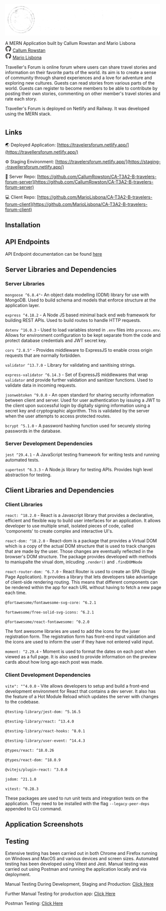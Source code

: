 <img src="./docs/logo1.png" width="500" alt="landing page mobile">


A MERN Application built by Callum Rowstan and Mario Lisbona
<br>
<img src="./docs/icons8-github-30.png" height="20"> [Callum Rowstan](https://github.com/CallumRowston)
<br>
<img src="./docs/icons8-github-30.png" height="20"> [Mario Lisbona](https://github.com/MarioLisbona)

Traveller's Forum is online forum where users can share travel stories and information on their favorite parts of the world. its aim is to create a sense of community through shared experiences and a love for adventure and exploring new cultures. Guests can read stories from various parts of the world. Guests can register to become members to be able to contribute by posting their own stories, commenting on other member's travel stories and rate each story.

Traveller's Forum is deployed on Netlify and Railway. It was developed using the MERN stack.

#

## Links

🌏 Deployed Application: [https://travelersforum.netlify.app/](https://travellersforum.netlify.app/)

⚙️ Staging Environment: [https://travelersforum.netlify.app/](https://staging--travellersforum.netlify.app/)

💾 Server Repo: [https://github.com/CallumRowston/CA-T3A2-B-travelers-forum-server](https://github.com/CallumRowston/CA-T3A2-B-travelers-forum-server)

💻 Client Repo: [https://github.com/MarioLisbona/CA-T3A2-B-travelers-forum-client](https://github.com/MarioLisbona/CA-T3A2-B-travelers-forum-client)

## Installation

## API Endpoints

API Endpoint documentation can be found [here]()

## Server Libraries and Dependencies

### Server Libraries

`mongoose ^6.8.4"`- An object data modelling (ODM) library for use with MongoDB. Used to build schema and models that enforce structure at the application layer.

`express ^4.18.2` - A Node JS based minimal back end web framework for building REST APIs. Used to build routes to handle HTTP requests.

`dotenv ^16.0.3` - Used to load variables stored in `.env` files into `process.env`. Allows for environment configuration to be kept separate from the code and protect database credentials and JWT secret key.

`cors ^2.8.5"` - Provides middleware to ExpressJS to enable cross origin requests that are normally forbidden.

`validator ^13.7.0` - Library for validating and sanitising strings.

`express-validator ^6.14.3` - Set of ExpressJS middlewares that wrap `validator` and provide further validation and sanitizer functions. Used to validate data in incoming requests.

`jsonwebtoken ^9.0.0` - An open standard for sharing security information between client and server. Used for user authentication by issuing a JWT to the client upon successful login by digitally signing information using a secret key and cryptographic algorithm. This is validated by the server when the user attempts to access protected routes.

`bcrypt ^5.1.0` - A password hashing function used for securely storing passwords in the database.

### Server Development Dependencies

`jest ^29.4.1` - A JavaScript testing framework for writing tests and running automated tests.

`supertest ^6.3.3` - A Node.js library for testing APIs. Provides high level abstraction for testing.

## Client Libraries and Dependencies

### Client Libraries

`react: ^18.2.0` - React is a Javascript library that provides a declarative, efficient and flexible way to build user interfaces for an application. It allows developer to use multiple small, isolated pieces of code, called 'components' to create complex and interactive UI's.

`react-dom: ^18.2.0` - React-dom is a package that provides a Virtual DOM which is a copy of the actual DOM structure that is used to track changes that are made by the user. Those changes are eventually reflected in the browser's DOM structure. The package provides developed with methods to maniupalte the virual dom, inlcuding `.render()` and `.findDOMNode`

`react-router-dom: ^6.7.0` - React Router is used to create an SPA (Single Page Application). It provides a library that lets developers take advantage of client-side rendering routing. This means that different components can be rendered within the app for each URL without having to fetch a new page each time.

`@fortawesome/fontawesome-svg-core: ^6.2.1`

`fortawesome/free-solid-svg-icons: ^6.2.1`

`@fortawesome/react-fontawesome: ^0.2.0`

The font awesome libraries are used to add the icons for the juser registration form. The registration form has front-end input validation and the icons are used to inform the user if they have not entered valid input.

`moment: ^2.29.4` -  Moment is used to format the dates on each post when viewed as a full page. It is also used to provide information on the preview cards about how long ago each post was made.

### Client Development Dependencies

`vite": "^4.0.0` - Vite allows developers to setup and build a front-end development environment for React that contains a dev server. It also has the feature of a Hot Module Reload which updates the server with changes to the codebase.

`@testing-library/jest-dom: ^5.16.5`

`@testing-library/react: ^13.4.0`

`@testing-library/react-hooks: ^8.0.1`

`@testing-library/user-event: ^14.4.3`

`@types/react: ^18.0.26`

`@types/react-dom: ^18.0.9`

`@vitejs/plugin-react: ^3.0.0`

`jsdom: ^21.1.0`

`vitest: ^0.28.3`

These packages are used to run unit tests and integration tests on the application.
They need to be installed with the flag `--legacy-peer-deps` appended to CLI command.

## Application Screenshots

## Testing

Extensive testing has been carried out in both Chrome and Firefox running on Windows and MacOS and various devices and screen sizes. Automated testing has been developed using Vitest and Jest. Manual testing was carried out using Postman and running the application locally and via deployment.

Manual Testing During Development, Staging and Production: [Click Here](https://docs.google.com/spreadsheets/d/1ZN6NrLZgrfrI0-DRtoB7dR9KK781k1nl1RJyCdUfHI8/edit#gid=0)

Further Manual Testing for production app: [Click Here](docs/testing-production.md)

Postman Testing: [Click Here](docs/testing-postman.md)
